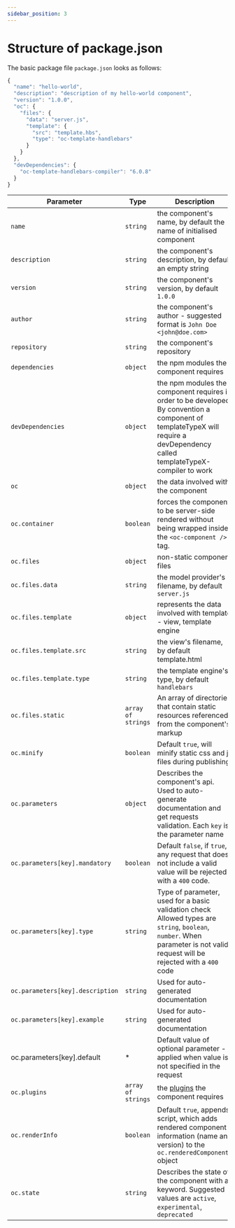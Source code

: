 ```yaml
---
sidebar_position: 3
---
```


# Structure of package.json

The basic package file `package.json` looks as follows:

```js
{
  "name": "hello-world",
  "description": "description of my hello-world component",
  "version": "1.0.0",
  "oc": {
    "files": {
      "data": "server.js",
      "template": {
        "src": "template.hbs",
        "type": "oc-template-handlebars"
      }
    }
  },
  "devDependencies": {
    "oc-template-handlebars-compiler": "6.0.8"
  }
}
```

| Parameter                        | Type               | Description                                                                                                                                                                    |
| -------------------------------- | ------------------ | ------------------------------------------------------------------------------------------------------------------------------------------------------------------------------ |
| `name`                           | `string`           | the component's name, by default the name of initialised component                                                                                                             |
| `description`                    | `string`           | the component's description, by default an empty string                                                                                                                        |
| `version`                        | `string`           | the component's version, by default `1.0.0`                                                                                                                                    |
| `author`                         | `string`           | the component's author - suggested format is `John Doe <john@doe.com>`                                                                                                         |
| `repository`                     | `string`           | the component's repository                                                                                                                                                     |
| `dependencies`                   | `object`           | the npm modules the component requires                                                                                                                                         |
| `devDependencies`                | `object`           | the npm modules the component requires in order to be developed. By convention a component of templateTypeX will require a devDependency called templateTypeX-compiler to work |
| `oc`                             | `object`           | the data involved with the component                                                                                                                                           |
| `oc.container`                   | `boolean`          | forces the component to be server-side rendered without being wrapped inside the `<oc-component />` tag.                                                                       |
| `oc.files`                       | `object`           | non-static component files                                                                                                                                                     |
| `oc.files.data`                  | `string`           | the model provider's filename, by default `server.js`                                                                                                                          |
| `oc.files.template`              | `object`           | represents the data involved with template - view, template engine                                                                                                             |
| `oc.files.template.src`          | `string`           | the view's filename, by default template.html                                                                                                                                  |
| `oc.files.template.type`         | `string`           | the template engine's type, by default `handlebars`                                                                                                                            |
| `oc.files.static`                | `array of strings` | An array of directories that contain static resources referenced from the component's markup                                                                                   |
| `oc.minify`                      | `boolean`          | Default `true`, will minify static css and js files during publishing                                                                                                          |
| `oc.parameters`                  | `object`           | Describes the component's api. Used to auto-generate documentation and get requests validation. Each `key` is the parameter name                                               |
| `oc.parameters[key].mandatory`   | `boolean`          | Default `false`, if `true`, any request that does not include a valid value will be rejected with a `400` code.                                                                |
| `oc.parameters[key].type`        | `string`           | Type of parameter, used for a basic validation check Allowed types are `string`, `boolean`, `number`. When parameter is not valid, request will be rejected with a `400` code  |
| `oc.parameters[key].description` | `string`           | Used for auto-generated documentation                                                                                                                                          |
| `oc.parameters[key].example`     | `string`           | Used for auto-generated documentation                                                                                                                                          |
| oc.parameters[key].default       | \*                 | Default value of optional parameter - applied when value is not specified in the request                                                                                       |
| `oc.plugins`                     | `array of strings` | the [plugins](/docs/registry/registry-configuration#plugins) the component requires                                                                                            |
| `oc.renderInfo`                  | `boolean`          | Default `true`, appends script, which adds rendered component information (name and version) to the `oc.renderedComponents` object                                             |
| `oc.state`                       | `string`           | Describes the state of the component with a keyword. Suggested values are `active`, `experimental`, `deprecated`                                                               |
